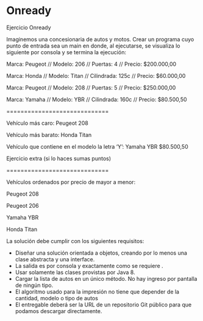 # Onready

Ejercicio Onready

Imaginemos una concesionaria de autos y motos.
Crear un programa cuyo punto de entrada sea un main en donde, al ejecutarse, se visualiza
lo siguiente por consola y se termina la ejecución:



Marca: Peugeot // Modelo: 206 // Puertas: 4 // Precio: $200.000,00

Marca: Honda // Modelo: Titan // Cilindrada: 125c // Precio: $60.000,00

Marca: Peugeot // Modelo: 208 // Puertas: 5 // Precio: $250.000,00

Marca: Yamaha // Modelo: YBR // Cilindrada: 160c // Precio: $80.500,50

=============================

Vehículo más caro: Peugeot 208

Vehículo más barato: Honda Titan

Vehículo que contiene en el modelo la letra ‘Y’: Yamaha YBR $80.500,50

Ejercicio extra (si lo haces sumas puntos)

=============================

Vehículos ordenados por precio de mayor a menor:

Peugeot 208

Peugeot 206

Yamaha YBR

Honda Titan

La solución debe cumplir con los siguientes requisitos:
- Diseñar una solución orientada a objetos, creando por lo menos una clase abstracta y
una interface.
- La salida es por consola y exactamente como se requiere .
- Usar solamente las clases provistas por Java 8.
- Cargar la lista de autos en un único método. No hay ingreso por pantalla de ningún tipo.
- El algoritmo usado para la impresión no tiene que depender de la cantidad, modelo o tipo
de autos
- El entregable deberá ser la URL de un repositorio Git público para que podamos
descargar directamente.
